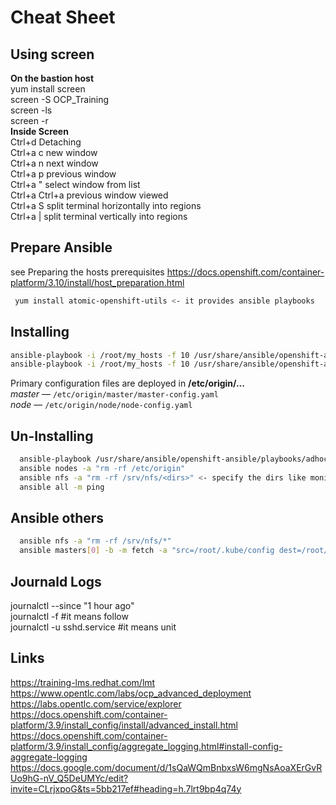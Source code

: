 # Cheat Sheet
## Using screen
 **On the bastion host**  
 yum install screen  
 screen -S OCP_Training  
 screen -ls  
 screen -r *<session name>*  
 **Inside Screen**  
 Ctrl+d         Detaching  
 Ctrl+a c	new window  
 Ctrl+a n	next window   
 Ctrl+a p	previous window	    
 Ctrl+a \"	select window from list  
 Ctrl+a Ctrl+a	previous window viewed  
 Ctrl+a S	split terminal horizontally into regions  
 Ctrl+a |	split terminal vertically into regions   

## Prepare Ansible
 see Preparing the hosts prerequisites https://docs.openshift.com/container-platform/3.10/install/host_preparation.html   
```bash  
 yum install atomic-openshift-utils <- it provides ansible playbooks   
```
## Installing
  ```bash
  ansible-playbook -i /root/my_hosts -f 10 /usr/share/ansible/openshift-ansible/playbooks/prerequisites.yml   
  ansible-playbook -i /root/my_hosts -f 10 /usr/share/ansible/openshift-ansible/playbooks/deploy_cluster.yml 
 ```
Primary configuration files are deployed in  **/etc/origin/...**   
  *master* &mdash;  `/etc/origin/master/master-config.yaml`  
  *node*   &mdash;  `/etc/origin/node/node-config.yaml`  

## Un-Installing
```bash
  ansible-playbook /usr/share/ansible/openshift-ansible/playbooks/adhoc/uninstall.yml  
  ansible nodes -a "rm -rf /etc/origin"  
  ansible nfs -a "rm -rf /srv/nfs/<dirs>" <- specify the dirs like monitorings,loggings etc etc   
  ansible all -m ping  
```

## Ansible others
```bash
  ansible nfs -a "rm -rf /srv/nfs/*"  
  ansible masters[0] -b -m fetch -a "src=/root/.kube/config dest=/root/.kube/config flat=yes"  <- so to run from bastion oc command as system:admin    
```
  
## Journald Logs
 journalctl --since "1 hour ago"     
 journalctl -f  #it means follow   
 journalctl -u sshd.service #it means unit    

## Links
 https://training-lms.redhat.com/lmt  
 https://www.opentlc.com/labs/ocp_advanced_deployment   
 https://labs.opentlc.com/service/explorer  
 https://docs.openshift.com/container-platform/3.9/install_config/install/advanced_install.html  
 https://docs.openshift.com/container-platform/3.9/install_config/aggregate_logging.html#install-config-aggregate-logging  
 https://docs.google.com/document/d/1sQaWQmBnbxsW6mgNsAoaXErGvRUo9hG-nV_Q5DeUMYc/edit?invite=CLrjxpoG&ts=5bb217ef#heading=h.7lrt9bp4q74y     

